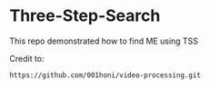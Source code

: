 # Three-Step-Search
This repo demonstrated how to find ME using TSS

Credit to:

`https://github.com/001honi/video-processing.git`
